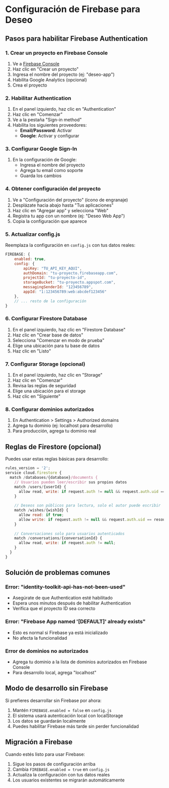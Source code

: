 # Configuración de Firebase para Deseo

## Pasos para habilitar Firebase Authentication

### 1. Crear un proyecto en Firebase Console
1. Ve a [Firebase Console](https://console.firebase.google.com/)
2. Haz clic en "Crear un proyecto"
3. Ingresa el nombre del proyecto (ej: "deseo-app")
4. Habilita Google Analytics (opcional)
5. Crea el proyecto

### 2. Habilitar Authentication
1. En el panel izquierdo, haz clic en "Authentication"
2. Haz clic en "Comenzar"
3. Ve a la pestaña "Sign-in method"
4. Habilita los siguientes proveedores:
   - **Email/Password**: Activar
   - **Google**: Activar y configurar

### 3. Configurar Google Sign-In
1. En la configuración de Google:
   - Ingresa el nombre del proyecto
   - Agrega tu email como soporte
   - Guarda los cambios

### 4. Obtener configuración del proyecto
1. Ve a "Configuración del proyecto" (ícono de engranaje)
2. Desplázate hacia abajo hasta "Tus aplicaciones"
3. Haz clic en "Agregar app" y selecciona "Web"
4. Registra tu app con un nombre (ej: "Deseo Web App")
5. Copia la configuración que aparece

### 5. Actualizar config.js
Reemplaza la configuración en `config.js` con tus datos reales:

```javascript
FIREBASE: {
    enabled: true,
    config: {
        apiKey: "TU_API_KEY_AQUI",
        authDomain: "tu-proyecto.firebaseapp.com",
        projectId: "tu-proyecto-id",
        storageBucket: "tu-proyecto.appspot.com",
        messagingSenderId: "123456789",
        appId: "1:123456789:web:abcdef123456"
    },
    // ... resto de la configuración
}
```

### 6. Configurar Firestore Database
1. En el panel izquierdo, haz clic en "Firestore Database"
2. Haz clic en "Crear base de datos"
3. Selecciona "Comenzar en modo de prueba"
4. Elige una ubicación para tu base de datos
5. Haz clic en "Listo"

### 7. Configurar Storage (opcional)
1. En el panel izquierdo, haz clic en "Storage"
2. Haz clic en "Comenzar"
3. Revisa las reglas de seguridad
4. Elige una ubicación para el storage
5. Haz clic en "Siguiente"

### 8. Configurar dominios autorizados
1. En Authentication > Settings > Authorized domains
2. Agrega tu dominio (ej: localhost para desarrollo)
3. Para producción, agrega tu dominio real

## Reglas de Firestore (opcional)

Puedes usar estas reglas básicas para desarrollo:

```javascript
rules_version = '2';
service cloud.firestore {
  match /databases/{database}/documents {
    // Usuarios pueden leer/escribir sus propios datos
    match /users/{userId} {
      allow read, write: if request.auth != null && request.auth.uid == userId;
    }
    
    // Deseos son públicos para lectura, solo el autor puede escribir
    match /wishes/{wishId} {
      allow read: if true;
      allow write: if request.auth != null && request.auth.uid == resource.data.userId;
    }
    
    // Conversaciones solo para usuarios autenticados
    match /conversations/{conversationId} {
      allow read, write: if request.auth != null;
    }
  }
}
```

## Solución de problemas comunes

### Error: "identity-toolkit-api-has-not-been-used"
- Asegúrate de que Authentication esté habilitado
- Espera unos minutos después de habilitar Authentication
- Verifica que el proyecto ID sea correcto

### Error: "Firebase App named '[DEFAULT]' already exists"
- Esto es normal si Firebase ya está inicializado
- No afecta la funcionalidad

### Error de dominios no autorizados
- Agrega tu dominio a la lista de dominios autorizados en Firebase Console
- Para desarrollo local, agrega "localhost"

## Modo de desarrollo sin Firebase

Si prefieres desarrollar sin Firebase por ahora:

1. Mantén `FIREBASE.enabled = false` en `config.js`
2. El sistema usará autenticación local con localStorage
3. Los datos se guardarán localmente
4. Puedes habilitar Firebase más tarde sin perder funcionalidad

## Migración a Firebase

Cuando estés listo para usar Firebase:

1. Sigue los pasos de configuración arriba
2. Cambia `FIREBASE.enabled = true` en `config.js`
3. Actualiza la configuración con tus datos reales
4. Los usuarios existentes se migrarán automáticamente